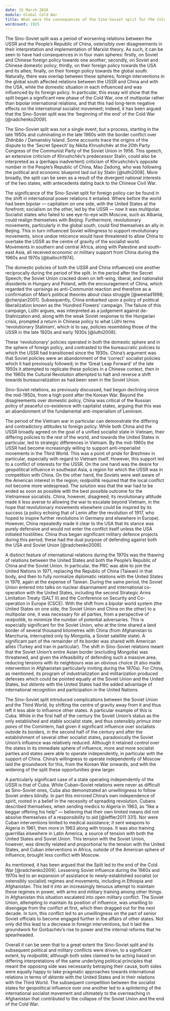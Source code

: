 ```yaml
---
date: 15 March 2016
module: Global Cold War
title: What were the consequences of the Sino-Soviet split for the Cold War?
wordcount: 1925
---
```


The Sino-Soviet split was a period of worsening relations between the USSR and the People’s Republic of China, ostensibly over disagreements in their interpretation and implementation of Marxist theory. As such, it can be seen to have had consequences in in four main spheres: firstly, on Soviet and Chinese foreign policy towards one another; secondly, on Soviet and Chinese domestic policy; thirdly, on their foreign policy towards the USA and its allies; finally, on their foreign policy towards the global south. Naturally, there was overlap between these spheres; foreign interventions in the global south affected relations between the USSR and China and with the USA, while the domestic situation in each influenced and was influenced by its foreign policy. In particular, this essay will show that the split began a significant new phase of the Cold War, one of multipolar rather than bipolar international relations, and that this had long-term negative effects on the international socialist movement; indeed, it has been argued that the Sino-Soviet split was the ‘beginning of the end’ of the Cold War [@radchenko2009].

The Sino-Soviet split was not a single event, but a process, starting in the late 1950s and culminating in the late 1960s with the border conflict over Zhēnbăo / Damanskiy Island. Some accounts trace the origins of the dispute to the ‘Secret Speech’ by Nikita Khrushchëv at the 20th Party Congress of the Communist Party of the Soviet Union in 1956. This speech, an extensive criticism of Khrushchëv’s predecessor Stalin, could also be interpreted as a (perhaps inadvertent) criticism of Khrushchëv’s opposite number in the People’s Republic of China, Mao Zedong, who was following the political and economic blueprint laid out by Stalin [@luthi2008]. More broadly, the split can be seen as a result of the divergent national interests of the two states, with antecedents dating back to the Chinese Civil War.

The significance of the Sino-Soviet split for foreign policy can be found in the shift in international power relations it entailed. Where before the world had been bipolar — capitalism on one side, with the United States at the forefront; socialism on the other, led by the USSR — now it was multipolar. Socialist states who failed to see eye-to-eye with Moscow, such as Albania, could realign themselves with Beijing. Furthermore, revolutionary movements, particularly in the global south, could find themselves an ally in Beijing. This in turn influenced Soviet willingness to support revolutionary movements, since undue reticence would have threatened to allow China to overtake the USSR as the centre of gravity of the socialist world. Movements in southern and central Africa, along with Palestine and south-east Asia, all received economic or military support from China during the 1960s and 1970s [@balloch1974].

The domestic policies of both the USSR and China influenced one another reciprocally during the period of the split. In the period after the Secret Speech, the Soviet Union cracked down on left-wing, liberal, and nationalist dissidents in Hungary and Poland, with the encouragement of China, which regarded the uprisings as anti-Communist reaction and therefore as a confirmation of Mao’s political theories about class struggle [@westad1998; @chenjian2001]. Subsequently, China embarked upon a policy of political liberalization known as the ‘Hundred Flowers’ campaign. The failure of this campaign, Lüthi argues, was interpreted as a judgement against de-Stalinization and, along with the weak Soviet response to the Hungarian crisis, prompted a return in Chinese policy to what Lüthi terms ‘revolutionary Stalinism’, which is to say, policies resembling those of the USSR in the late 1920s and early 1930s [@luthi2008].

These ‘revolutionary’ policies operated in both the domestic sphere and in the sphere of foreign policy, and contrasted to the bureaucratic policies to which the USSR had transitioned since the 1930s. China’s argument was that Soviet policies were an abandonment of the ‘correct’ socialist policies which it had previously followed; in the ‘Great Leap Forward’ of the late 1950s it attempted to replicate these policies in a Chinese context, then in the 1960s the Cultural Revolution attempted to halt and reverse a shift towards bureaucratization as had been seen in the Soviet Union.

Sino-Soviet relations, as previously discussed, had begun declining since the mid-1950s, from a high point after the Korean War. Beyond the disagreements over domestic policy, China was critical of the Russian policy of peaceful co-existence with capitalist states, arguing that this was an abandonment of the fundamental anti-imperialism of Leninism.

The period of the Vietnam war in particular can demonstrate the differing and contradictory attitudes to foreign policy. While both China and the USSR broadly agreed on the goal of a unified socialist state in Vietnam, their differing policies to the rest of the world, and towards the United States in particular, led to strategic differences in Vietnam. By the mid-1960s the USSR had become increasingly willing to support anti-imperialist movements in the Third World. This was a point of pride for Brezhnev in particular, especially with regard to Vietnam itself. However, this support led to a conflict of interests for the USSR. On the one hand was the desire for geopolitical influence in southeast Asia, a region for which the USSR was in competition with China. On the other hand, the Soviets were well aware of the American interest in the region; *realpolitik* required that the local conflict not become more widespread. The solution was that the war had to be ended as soon as possible with the best possible outcome for the Vietnamese socialists. China, however, disagreed; its revolutionary attitude made it less averse to allowing the war to escalate beyond Vietnam, in the hope that revolutionary movements elsewhere could be inspired by its success (a policy echoing that of Lenin after the revolution of 1917, who hoped to inspire further revolutions in Germany and elsewhere in Europe). However, China repeatedly made it clear to the USA that its stance was purely defensive and would not enter the conflict itself unless the USA initiated hostilities. China thus began significant military defence projects during this period; these had the dual purpose of defending against both the USA and Soviet Union [@radchenko2009].

A distinct feature of international relations during the 1970s was the thawing of relations between the United States and both the People’s Republic of China and the Soviet Union. In particular, the PRC was able to join the United Nations in 1971, replacing the Republic of China (Taiwan) in that body, and then to fully normalize diplomatic relations with the United States in 1979, again at the expense of Taiwan. During the same period, the Soviet Union entered into talks on nuclear disarmament and international co-operation with the United States, including the second Strategic Arms Limitation Treaty (SALT II) and the Conference on Security and Co-operation in Europe (CSCE). With the shift from a bipolar world system (the United States on one side, the Soviet Union and China on the other) to a multipolar one, it was necessary for all parties, from a perspective of *realpolitik*, to minimize the number of potential adversaries. This is especially significant for the Soviet Union, who at the time shared a land border of several thousand kilometres with China (from Afghanistan to Manchuria, interrupted only by Mongolia, a Soviet satellite state). A significant part of the remainder of its border was shared with American allies (Turkey and Iran in particular). The shift in Sino-Soviet relations meant that the Soviet Union’s entire Asian border (excluding Mongolia) was threatened, and given the infeasibility of defending such a massive area, reducing tensions with its neighbours was an obvious choice (it also made intervention in Afghanistan particularly inviting during the 1970s). For China, as mentioned, its program of industrialization and militarization produced defenses which could be pointed equally at the Soviet Union and the United States, but *détente* with the United States had the added advantage of international recognition and participation in the United Nations.

The Sino-Soviet split introduced complications between the Soviet Union and the Third World, by shifting the centre of gravity away from it and thus left it less able to influence other states. A particular example of this is Cuba. While in the first half of the century the Soviet Union’s status as the only established and stable socialist state, and thus ostensibly *primus inter pares* of the Comintern, had given it significant influence over socialists outside its borders, in the second half of the century and after the establishment of several other socialist states, paradoxically the Soviet Union’s influence was relatively reduced. Although it retained control over the states in its immediate sphere of influence, more and more socialist parties and states were able to operate independently, in particular with the support of China. China’s willingness to operate independently of Moscow laid the groundwork for this, from the Korean War onwards, and with the widening of the split these opportunities grew larger.

A particularly significant case of a state operating independently of the USSR is that of Cuba. While Cuban–Soviet relations were never as difficult as Sino-Soviet ones, Cuba also demonstrated an unwillingness to follow Soviet orders blindly. In part this mirrored China’s own independence of spirit, rooted in a belief in the necessity of spreading revolution. Cubans described themselves, when sending medics to Algeria in 1963, as “like a beggar offering his help” — believing that their own limited means did not absolve themselves of a responsibility to aid [@leffler2011 331]. Nor were Cuban interventions limited to medical assistance; it sent weapons to Algeria in 1961, then more in 1963 along with troops. It was also training guerrillas elsewhere in Latin America, a source of tension with both the United States and Soviet Union. This tension with the Soviet Union, however, was directly related and proportional to the tension with the United States, and Cuban interventions in Africa, outside of the American sphere of influence, brought less conflict with Moscow.

As mentioned, it has been argued that the Split led to the end of the Cold War [@radchenko2009]. Lessening Soviet influence during the 1960s and 1970s led to an expansion of assistance to newly-established socialist (or ostensibly socialist) regimes and movements, including in Ethiopia and Afghanistan. This led it into an increasingly tenuous attempt to maintain these regimes in power, with arms and military training among other things. In Afghanistan this situation escalated into open military conflict. The Soviet Union, attempting to maintain its position of influence, was unwilling to disengage from the conflict at first, which then dragged out for the next decade. In turn, this conflict led to an unwillingness on the part of senior Soviet officials to become engaged further in the affairs of other states. Not only did this lead to a decrease in foreign interventions, but it laid the groundwork for Gorbachëv’s rise to power and the internal reforms that he spearheaded.

Overall it can be seen that to a great extent the Sino-Soviet split and its subsequent political and military conflicts were driven, to a significant extent, by *realpolitik*; although both sides claimed to be acting based on differing interpretations of the same underlying political principles that meant the opposing side was necessarily betraying their cause, both sides were equally happy to take pragmatic approaches towards international relations in terms of *détente* with the United States and in their relations with the Third World. The subsequent competition between the socialist states for geopolitical influence over one another led to a splintering of the international socialist movement and ultimately to the overreaching in Afghanistan that contributed to the collapse of the Soviet Union and the end of the Cold War.
